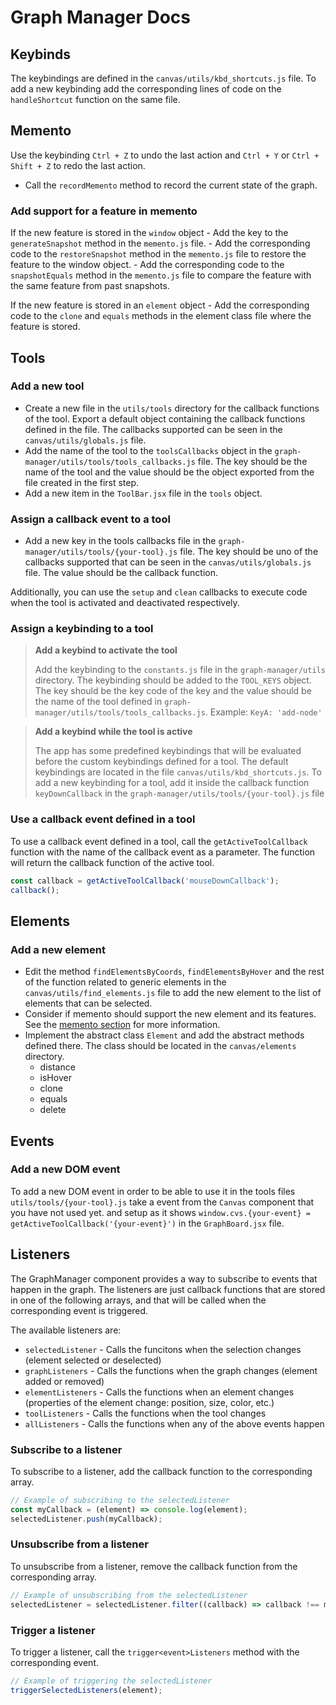 # Graph Manager Docs

## Keybinds

The keybindings are defined in the `canvas/utils/kbd_shortcuts.js` file. To add a new keybinding add the corresponding lines of code on the `handleShortcut` function on the same file.

## Memento

Use the keybinding `Ctrl + Z` to undo the last action and `Ctrl + Y`  or `Ctrl + Shift + Z` to redo the last action.

- Call the `recordMemento` method to record the current state of the graph.

### Add support for a feature in memento

If the new feature is stored in the `window` object
    - Add the key to the `generateSnapshot` method in the `memento.js` file.
    - Add the corresponding code to the `restoreSnapshot` method in the `memento.js` file to restore the feature to the window object.
    - Add the corresponding code to the `snapshotEquals` method in the `memento.js` file to compare the feature with the same feature from past snapshots.
  
If the new feature is stored in an `element` object
    - Add the corresponding code to the `clone` and `equals` methods in the element class file where the feature is stored.

## Tools

### Add a new tool

- Create a new file in the `utils/tools` directory for the callback functions of the tool. Export a default object containing the callback functions defined in the file. The callbacks supported can be seen in the `canvas/utils/globals.js` file.
- Add the name of the tool to the `toolsCallbacks` object in the `graph-manager/utils/tools/tools_callbacks.js` file. The key should be the name of the tool and the value should be the object exported from the file created in the first step.
- Add a new item in the `ToolBar.jsx` file in the `tools` object.

### Assign a callback event to a tool

- Add a new key in the tools callbacks file in the `graph-manager/utils/tools/{your-tool}.js` file. The key should be uno of the callbacks supported that can be seen in the `canvas/utils/globals.js` file. The value should be the callback function.

Additionally, you can use the `setup` and `clean` callbacks to execute code when the tool is activated and deactivated respectively.

### Assign a keybinding to a tool

> **Add a keybind to activate the tool**
>
> Add the keybinding to the `constants.js` file in the `graph-manager/utils` directory. The keybinding should be added to the `TOOL_KEYS` object. The key should be the key code of the key and the value should be the name of the tool defined in `graph-manager/utils/tools/tools_callbacks.js`. Example: `KeyA: 'add-node'`


> **Add a keybind while the tool is active**
> 
> The app has some predefined keybindings that will be evaluated before the custom keybindings defined for a tool. The default keybindings are located in the file `canvas/utils/kbd_shortcuts.js`. To add a new keybinding for a tool, add it inside the callback function `keyDownCallback` in the `graph-manager/utils/tools/{your-tool}.js` file

### Use a callback event defined in a tool

To use a callback event defined in a tool, call the `getActiveToolCallback` function with the name of the callback event as a parameter. The function will return the callback function of the active tool.

```js
const callback = getActiveToolCallback('mouseDownCallback');
callback();
```


## Elements

### Add a new element

- Edit the method `findElementsByCoords`, `findElementsByHover` and the rest of the function related to generic elements in the `canvas/utils/find_elements.js` file to add the new element to the list of elements that can be selected.
- Consider if memento should support the new element and its features. See the [memento section](#memento) for more information.
- Implement the abstract class `Element` and add the abstract methods defined there. The class should be located in the `canvas/elements` directory.
    - distance
    - isHover
    - clone
    - equals
    - delete

## Events

### Add a new DOM event

To add a new DOM event in order to be able to use it in the tools files `utils/tools/{your-tool}.js` take a event from the `Canvas` component that you have not used yet. and setup as it shows `window.cvs.{your-event} = getActiveToolCallback('{your-event}')` in the `GraphBoard.jsx` file.

## Listeners 

The GraphManager component provides a way to subscribe to events that happen in the graph. The listeners are just callback functions that are stored in one of the following arrays, and that will be called when the corresponding event is triggered.

The available listeners are:
- `selectedListener` - Calls the funcitons when the selection changes (element selected or deselected)
- `graphListeners` - Calls the functions when the graph changes (element added or removed)
- `elementListeners` - Calls the functions when an element changes (properties of the element change: position, size, color, etc.)
- `toolListeners` - Calls the functions when the tool changes
- `allListeners` - Calls the functions when any of the above events happen

### Subscribe to a listener

To subscribe to a listener, add the callback function to the corresponding array.

```js
// Example of subscribing to the selectedListener
const myCallback = (element) => console.log(element);
selectedListener.push(myCallback);
```

### Unsubscribe from a listener

To unsubscribe from a listener, remove the callback function from the corresponding array.

```js
// Example of unsubscribing from the selectedListener
selectedListener = selectedListener.filter((callback) => callback !== myCallback);
```

### Trigger a listener

To trigger a listener, call the `trigger<event>Listeners` method with the corresponding event.

```js
// Example of triggering the selectedListener
triggerSelectedListeners(element);
```
